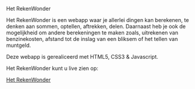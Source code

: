 Het RekenWonder

Het RekenWonder is een webapp waar je allerlei dingen kan berekenen, te denken aan  sommen, optellen, aftrekken, delen.
Daarnaast heb je ook de mogelijkheid om andere berekeningen te maken zoals, uitrekenen van benzinekosten, afstand tot de
inslag van een bliksem of het tellen van muntgeld.

Deze webapp is gerealiceerd met HTML5, CSS3 & Javascript.

Het RekenWonder kunt u live zien op:

<a href="http://nas.jrstudios.nl/rekenwonder/">Het RekenWonder</a>
